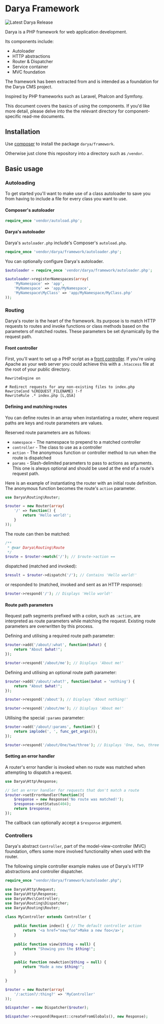 # Darya Framework

![Latest Darya Release](https://img.shields.io/github/release/hexusio/darya-framework.svg?style=flat "Latest Darya Release")

Darya is a PHP framework for web application development.

Its components include:

- Autoloader
- HTTP abstractions
- Router & Dispatcher
- Service container
- MVC foundation

The framework has been extracted from and is intended as a foundation for the Darya CMS project.

Inspired by PHP frameworks such as Laravel, Phalcon and Symfony.

This document covers the basics of using the components. If you'd like more detail, please delve into the the relevant directory for component-specific read-me documents.

## Installation

Use [composer](https://getcomposer.org) to install the package `darya/framework`.

Otherwise just clone this repository into a directory such as `/vendor`.

## Basic usage

### Autoloading

To get started you'll want to make use of a class autoloader to save you from having to include a file for every class you want to use.

#### Composer's autoloader
```php
require_once 'vendor/autoload.php';
```

#### Darya's autoloader

Darya's `autoloader.php` include's Composer's `autoload.php`.

```php
require_once 'vendor/darya/framework/autoloader.php';
```

You can optionally configure Darya's autoloader.

```php
$autoloader = require_once 'vendor/darya/framework/autoloader.php';

$autoloader->registerNamespaces(array(
	'MyNamespace' => 'app',
	'MyNamespace' => 'app/MyNamespace',
	'MyNamespace\MyClass' => 'app/MyNamespace/MyClass.php'
));
```

### Routing

Darya's router is the heart of the framework. Its purpose is to match HTTP 
requests to routes and invoke functions or class methods based on the parameters
of matched routes. These parameters be set dynamically by the request path.

#### Front controller

First, you'll want to set up a PHP script as a [front controller](http://en.wikipedia.org/wiki/Front_Controller_pattern). If you're using Apache as your web server you could achieve this with a `.htaccess` file at the root of your public directory. 

```
RewriteEngine on

# Redirect requests for any non-existing files to index.php
RewriteCond %{REQUEST_FILENAME} !-f
RewriteRule .* index.php [L,QSA]
```

#### Defining and matching routes

You can define routes in an array when instantiating a router, where request 
paths are keys and route parameters are values.

Reserved route parameters are as follows:

- `namespace`  - The namespace to prepend to a matched controller
- `controller` - The class to use as a controller
- `action`     - The anonymous function or controller method to run when the 
route is dispatched
- `params`     - Slash-delimited parameters to pass to actions as arguments. 
This one is always optional and should be used at the end of a route's request path.

Here is an example of instantiating the router with an initial route definition.
The anonymous function becomes the route's `action` parameter.

```php
use Darya\Routing\Router;

$router = new Router(array(
	'/' => function() {
		return 'Hello world!';
	}
));
```

The route can then be matched:

```php
/**
 * @var Darya\Routing\Route 
 */
$route = $router->match('/'); // $route->action == 
```

dispatched (matched and invoked):

```php
$result = $router->dispatch('/'); // Contains 'Hello world!'
```

or responded to (matched, invoked and sent as an HTTP response):

```php
$router->respond('/'); // Displays 'Hello world!'
```

#### Route path parameters

Request path segments prefixed with a colon, such as `:action`, are interpreted
as route parameters while matching the request. Existing route parameters are
overwritten by this process.

Defining and utilising a required route path parameter:

```php
$router->add('/about/:what', function($what) {
	return "About $what!";
});

$router->respond('/about/me'); // Displays 'About me!'
```

Defining and utilising an optional route path parameter:

```php
$router->add('/about/:what?', function($what = 'nothing') {
	return "About $what!";
});

$router->respond('/about'); // Displays 'About nothing!'

$router->respond('/about/me'); // Displays 'About me!'
```

Utilising the special `:params` parameter:

```php
$router->add('/about/:params', function() {
	return implode(', ', func_get_args());
});

$router->respond('/about/One/two/three'); // Displays 'One, two, three'
```

#### Setting an error handler

A router's error handler is invoked when no route was matched when attempting
to dispatch a request.

```php
use Darya\Http\Response;

// Set an error handler for requests that don't match a route
$router->setErrorHandler(function(){
	$response = new Response('No route was matched!');
	$response->setStatus(404);
	return $response;
});
```

The callback can optionally accept a `$response` argument.

### Controllers

Darya's abstract `Controller`, part of the model-view-controller (MVC) 
foundation, offers some more involved functionality when used with the router.

The following simple controller example makes use of Darya's HTTP abstractions
and controller dispatcher.

```php
require_once "vendor/darya/framework/autoloader.php";

use Darya\Http\Request;
use Darya\Http\Response;
use Darya\Mvc\Controller;
use Darya\Routing\Dispatcher;
use Darya\Routing\Router;

class MyController extends Controller {
	
	public function index() { // The default controller action
		return '<a href="new/foo">Make a new foo</a>';
	}
	
	public function view($thing = null) {
		return "Showing you the $thing!";
	}

	public function newAction($thing = null) {
		return "Made a new $thing!";
	}
	
}

$router = new Router(array(
	'/:action?/:thing?' => 'MyController'
));

$dispatcher = new Dispatcher($router);

$dispatcher->respond(Request::createFromGlobals(), new Response);
```